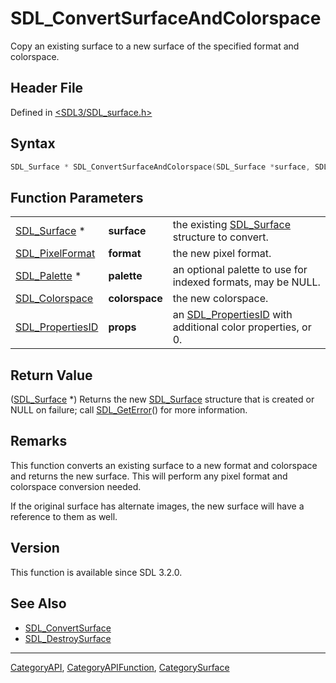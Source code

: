 # SDL_ConvertSurfaceAndColorspace

Copy an existing surface to a new surface of the specified format and colorspace.

## Header File

Defined in [<SDL3/SDL_surface.h>](https://github.com/libsdl-org/SDL/blob/main/include/SDL3/SDL_surface.h)

## Syntax

```c
SDL_Surface * SDL_ConvertSurfaceAndColorspace(SDL_Surface *surface, SDL_PixelFormat format, SDL_Palette *palette, SDL_Colorspace colorspace, SDL_PropertiesID props);
```

## Function Parameters

|                                      |                |                                                                                 |
| ------------------------------------ | -------------- | ------------------------------------------------------------------------------- |
| [SDL_Surface](SDL_Surface) *         | **surface**    | the existing [SDL_Surface](SDL_Surface) structure to convert.                   |
| [SDL_PixelFormat](SDL_PixelFormat)   | **format**     | the new pixel format.                                                           |
| [SDL_Palette](SDL_Palette) *         | **palette**    | an optional palette to use for indexed formats, may be NULL.                    |
| [SDL_Colorspace](SDL_Colorspace)     | **colorspace** | the new colorspace.                                                             |
| [SDL_PropertiesID](SDL_PropertiesID) | **props**      | an [SDL_PropertiesID](SDL_PropertiesID) with additional color properties, or 0. |

## Return Value

([SDL_Surface](SDL_Surface) *) Returns the new [SDL_Surface](SDL_Surface)
structure that is created or NULL on failure; call
[SDL_GetError](SDL_GetError)() for more information.

## Remarks

This function converts an existing surface to a new format and colorspace
and returns the new surface. This will perform any pixel format and
colorspace conversion needed.

If the original surface has alternate images, the new surface will have a
reference to them as well.

## Version

This function is available since SDL 3.2.0.

## See Also

- [SDL_ConvertSurface](SDL_ConvertSurface)
- [SDL_DestroySurface](SDL_DestroySurface)






----
[CategoryAPI](CategoryAPI), [CategoryAPIFunction](CategoryAPIFunction), [CategorySurface](CategorySurface)

